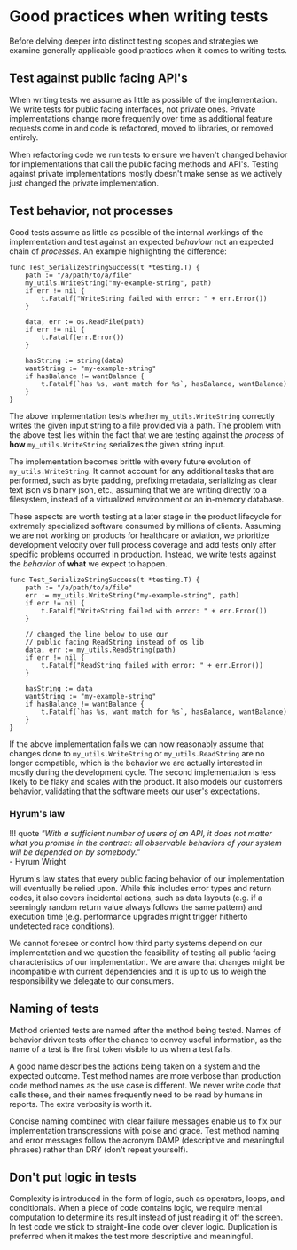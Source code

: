 # Good practices when writing tests

Before delving deeper into distinct testing scopes and strategies we examine generally applicable good practices when it comes to writing tests.

## Test against public facing API's

When writing tests we assume as little as possible of the implementation. We write tests for public facing interfaces, not private ones. Private implementations change more frequently over time as additional feature requests come in and code is refactored, moved to libraries, or removed entirely.

When refactoring code we run tests to ensure we haven't changed behavior for implementations that call the public facing methods and API's. Testing against private implementations mostly doesn't make sense as we actively just changed the private implementation.

## Test behavior, not processes

Good tests assume as little as possible of the internal workings of the implementation and test against an expected *behaviour* not an expected chain of *processes*. An example highlighting the difference:

```golang
func Test_SerializeStringSuccess(t *testing.T) {
    path := "/a/path/to/a/file"
    my_utils.WriteString("my-example-string", path)
    if err != nil {
		t.Fatalf("WriteString failed with error: " + err.Error())
	}

    data, err := os.ReadFile(path)
	if err != nil {
		t.Fatalf(err.Error())
	}

    hasString := string(data)
    wantString := "my-example-string"
    if hasBalance != wantBalance {
        t.Fatalf(`has %s, want match for %s`, hasBalance, wantBalance)
    }
}
```

The above implementation tests whether `my_utils.WriteString` correctly writes the given input string to a file provided via a path. The problem with the above test lies within the fact that we are testing against the *process* of **how** `my_utils.WriteString` serializes the given string input.

The implementation becomes brittle with every future evolution of `my_utils.WriteString`. It cannot account for any additional tasks that are performed, such as byte padding, prefixing metadata, serializing as clear text json vs binary json, etc., assuming that we are writing directly to a filesystem, instead of a virtualized environment or an in-memory database.

These aspects are worth testing at a later stage in the product lifecycle for extremely specialized software consumed by millions of clients. Assuming we are not working on products for healthcare or aviation, we prioritize development velocity over full process coverage and add tests only after specific problems occurred in production. Instead, we write tests against the *behavior* of **what** we expect to happen.

```golang
func Test_SerializeStringSuccess(t *testing.T) {
    path := "/a/path/to/a/file"
    err := my_utils.WriteString("my-example-string", path)
    if err != nil {
		t.Fatalf("WriteString failed with error: " + err.Error())
	}

    // changed the line below to use our
    // public facing ReadString instead of os lib
    data, err := my_utils.ReadString(path)
    if err != nil {
		t.Fatalf("ReadString failed with error: " + err.Error())
	}

    hasString := data
    wantString := "my-example-string"
    if hasBalance != wantBalance {
        t.Fatalf(`has %s, want match for %s`, hasBalance, wantBalance)
    }
}
```

If the above implementation fails we can now reasonably assume that changes done to `my_utils.WriteString` or `my_utils.ReadString` are no longer compatible, which is the behavior we are actually interested in mostly during the development cycle. The second implementation is less likely to be flaky and scales with the product. It also models our customers behavior, validating that the software meets our user's expectations.

### Hyrum's law

!!! quote
    *"With a sufficient number of users of an API, it does not matter what you promise in the contract: all observable behaviors of your system will be depended on by somebody."*  
    - Hyrum Wright

Hyrum's law states that every public facing behavior of our implementation will eventually be relied upon. While this includes error types and return codes, it also covers incidental actions, such as data layouts (e.g. if a seemingly random return value always follows the same pattern) and execution time (e.g. performance upgrades might trigger hitherto undetected race conditions).

We cannot foresee or control how third party systems depend on our implementation and we question the feasibility of testing all public facing characteristics of our implementation. We are aware that changes might be incompatible with current dependencies and it is up to us to weigh the responsibility we delegate to our consumers.

## Naming of tests

Method oriented tests are named after the method being tested. Names of behavior driven tests offer the chance to convey useful information, as the name of a test is the first token visible to us when a test fails.

A good name describes the actions being taken on a system and the expected outcome. Test method names are more verbose than production code method names as the use case is different. We never write code that calls these, and their names frequently need to be read by humans in reports. The extra verbosity is worth it.

Concise naming combined with clear failure messages enable us to fix our implementation transgressions with poise and grace. Test method naming and error messages follow the acronym DAMP (descriptive and meaningful phrases) rather than DRY (don't repeat yourself).

## Don't put logic in tests

Complexity is introduced in the form of logic, such as operators, loops, and conditionals. When a piece of code contains logic, we require mental computation to determine its result instead of just reading it off the screen. In test code we stick to straight-line code over clever logic. Duplication is preferred when it makes the test more descriptive and meaningful.
